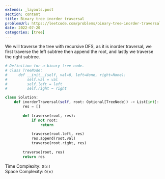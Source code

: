 ```yaml
---
extends: _layouts.post
section: content
title: Binary tree inorder traversal
problemUrl: https://leetcode.com/problems/binary-tree-inorder-traversal/
date: 2022-07-20
categories: [tree]
---
```


We will traverse the tree with recursive DFS, as it is inorder traversal, we first traverse the left subtree then append the root, and lastly we traverse the right subtree.

```python
# Definition for a binary tree node.
# class TreeNode:
#     def __init__(self, val=0, left=None, right=None):
#         self.val = val
#         self.left = left
#         self.right = right

class Solution:
    def inorderTraversal(self, root: Optional[TreeNode]) -> List[int]:
        res = []
        
        def traverse(root, res):
            if not root:
                return
            
            traverse(root.left, res)
            res.append(root.val)
            traverse(root.right, res)
        
        traverse(root, res)
        return res
```

Time Complexity: `O(n)` <br/>
Space Complexity: `O(n)`